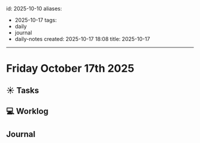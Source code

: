 
id: 2025-10-10
aliases:
  - 2025-10-17
tags:
  - daily
  - journal
  - daily-notes
created: 2025-10-17 18:08
title: 2025-10-17
---

# Friday October 17th 2025

## ☀️ Tasks

## 💻 Worklog

## Journal


